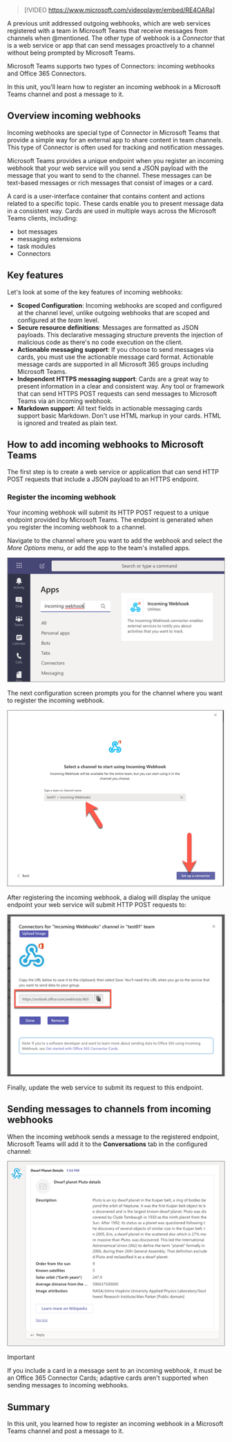 > [!VIDEO https://www.microsoft.com/videoplayer/embed/RE4OARa]

A previous unit addressed outgoing webhooks, which are web services registered with a team in Microsoft Teams that receive messages from channels when @mentioned. The other type of webhook is a *Connector* that is a web service or app that can send messages proactively to a channel without being prompted by Microsoft Teams.

Microsoft Teams supports two types of Connectors: incoming webhooks and Office 365 Connectors.

In this unit, you’ll learn how to register an incoming webhook in a Microsoft Teams channel and post a message to it.

## Overview incoming webhooks

Incoming webhooks are special type of Connector in Microsoft Teams that provide a simple way for an external app to share content in team channels. This type of Connector is often used for tracking and notification messages.

Microsoft Teams provides a unique endpoint when you register an incoming webhook that your web service will you send a JSON payload with the message that you want to send to the channel. These messages can be text-based messages or rich messages that consist of images or a card.

A card is a user-interface container that contains content and actions related to a specific topic. These cards enable you to present message data in a consistent way. Cards are used in multiple ways across the Microsoft Teams clients, including:

- bot messages
- messaging extensions
- task modules
- Connectors

## Key features

Let's look at some of the key features of incoming webhooks:

- **Scoped Configuration**: Incoming webhooks are scoped and configured at the channel level, unlike outgoing webhooks that are scoped and configured at the *team* level.
- **Secure resource definitions**: Messages are formatted as JSON payloads. This declarative messaging structure prevents the injection of malicious code as there's no code execution on the client.
- **Actionable messaging support**: If you choose to send messages via cards, you must use the actionable message card format. Actionable message cards are supported in all Microsoft 365 groups including Microsoft Teams.
- **Independent HTTPS messaging support**: Cards are a great way to present information in a clear and consistent way. Any tool or framework that can send HTTPS POST requests can send messages to Microsoft Teams via an incoming webhook.
- **Markdown support**: All text fields in actionable messaging cards support basic Markdown. Don't use HTML markup in your cards. HTML is ignored and treated as plain text.

## How to add incoming webhooks to Microsoft Teams

The first step is to create a web service or application that can send HTTP POST requests that include a JSON payload to an HTTPS endpoint.

### Register the incoming webhook

Your incoming webhook will submit its HTTP POST request to a unique endpoint provided by Microsoft Teams. The endpoint is generated when you register the incoming webhook to a channel.

Navigate to the channel where you want to add the webhook and select the *More Options* menu, or add the app to the team's installed apps.

![Screenshot installing an incoming webhook](../media/05-test-03.png)

The next configuration screen prompts you for the channel where you want to register the incoming webhook.

![Screenshot selecting the channel to add the incoming webhook to](../media/05-test-04.png)

After registering the incoming webhook, a dialog will display the unique endpoint your web service will submit HTTP POST requests to:

![Screenshot of the unique webhook endpoint URL](../media/05-test-06.png)

Finally, update the web service to submit its request to this endpoint.

## Sending messages to channels from incoming webhooks

When the incoming webhook sends a message to the registered endpoint, Microsoft Teams will add it to the **Conversations** tab in the configured channel:

![Screenshot of rendered message](../media/05-test-09.png)

> [!IMPORTANT]
> If you include a card in a message sent to an incoming webhook, it must be an Office 365 Connector Cards; adaptive cards aren't supported when sending messages to incoming webhooks.

## Summary

In this unit, you learned how to register an incoming webhook in a Microsoft Teams channel and post a message to it.
